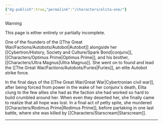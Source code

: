 ```yaml
---
{"dg-publish":true,"permalink":"/characters/elita-one/"}
---
```

  
>[!warning] 
>This page is either entirely or partially incomplete. 

One of the founders of the [[The Great War/Factions/Autobots/Autobot\|Autobot]] alongside her [[Cybertron/History, Society and Culture/Spark Bond\|conjunx]], [[Characters/Optimus Prime\|Optimus Prime]], and his brother, [[Characters/Ultra Magnus\|Ultra Magnus]]. She went on to found and lead the [[The Great War/Factions/Autobots/Furies\|Furies]], an elite Autobot strike force. 

In the final days of the [[The Great War/Great War\|Cybertronian civil war]], after being forced from power in the wake of her conjunx's death, Elita clung to the few allies she had as the faction she had worked so hard to build crumbled around her. When even they deserted her, she finally came to realize that all hope was lost. In a final act of petty spite, she murdered [[Characters/Rodimus Prime\|Rodimus Prime]], before partaking in one last battle, where she was killed by [[Characters/Starscream\|Starscream]]. 

--- 
